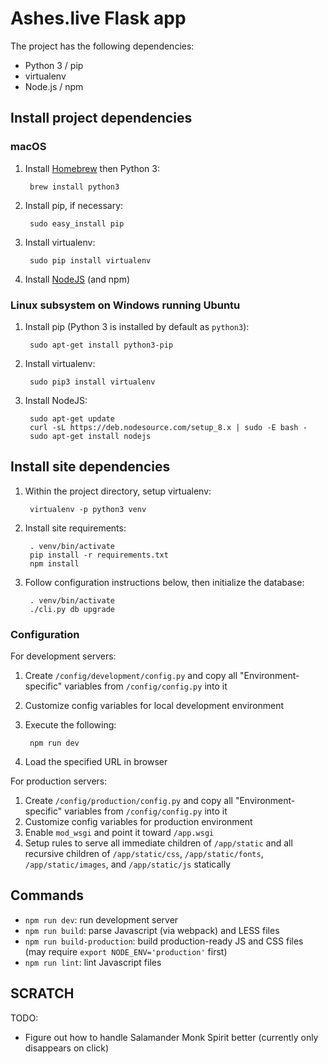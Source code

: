 # Ashes.live Flask app

The project has the following dependencies:

* Python 3 / pip
* virtualenv
* Node.js / npm

## Install project dependencies

### macOS

1. Install [Homebrew](https://brew.sh/) then Python 3:

        brew install python3

2. Install pip, if necessary:

        sudo easy_install pip

3. Install virtualenv:

        sudo pip install virtualenv

4. Install [NodeJS](https://nodejs.org/) (and npm)

### Linux subsystem on Windows running Ubuntu

1. Install pip (Python 3 is installed by default as `python3`):
    
        sudo apt-get install python3-pip

2. Install virtualenv:
    
        sudo pip3 install virtualenv

3. Install NodeJS:
    
        sudo apt-get update
        curl -sL https://deb.nodesource.com/setup_8.x | sudo -E bash -
        sudo apt-get install nodejs

## Install site dependencies

1. Within the project directory, setup virtualenv:

        virtualenv -p python3 venv

2. Install site requirements:

        . venv/bin/activate
        pip install -r requirements.txt
        npm install

3. Follow configuration instructions below, then initialize the database:

        . venv/bin/activate
        ./cli.py db upgrade

### Configuration

For development servers:

1. Create `/config/development/config.py` and copy all "Environment-specific" variables from `/config/config.py` into it
2. Customize config variables for local development environment
3. Execute the following:

        npm run dev
4. Load the specified URL in browser

For production servers:

1. Create `/config/production/config.py` and copy all "Environment-specific" variables from `/config/config.py` into it
2. Customize config variables for production environment
3. Enable `mod_wsgi` and point it toward `/app.wsgi`
4. Setup rules to serve all immediate children of `/app/static` and all recursive children of `/app/static/css`, `/app/static/fonts`, `/app/static/images`, and `/app/static/js` statically

## Commands

* `npm run dev`: run development server
* `npm run build`: parse Javascript (via webpack) and LESS files
* `npm run build-production`: build production-ready JS and CSS files (may require `export NODE_ENV='production'` first)
* `npm run lint`: lint Javascript files

## SCRATCH

TODO:

* Figure out how to handle Salamander Monk Spirit better (currently only disappears on click)

